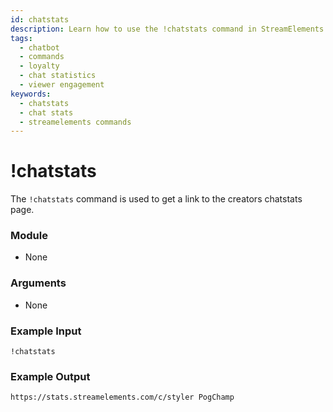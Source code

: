 ```yaml
---
id: chatstats
description: Learn how to use the !chatstats command in StreamElements to get a link to the creator's chat statistics page. Easily track viewer engagement and loyalty.
tags:
  - chatbot
  - commands
  - loyalty
  - chat statistics
  - viewer engagement
keywords:
  - chatstats
  - chat stats
  - streamelements commands
---
```


# !chatstats

The `!chatstats` command is used to get a link to the creators chatstats page.

### Module

- None

### Arguments

- None

### Example Input

```
!chatstats
```

### Example Output

```
https://stats.streamelements.com/c/styler PogChamp 
```
